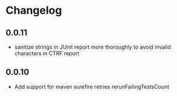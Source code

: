 # Changelog

## 0.0.11

- sanitize strings in JUnit report more thoroughly to avoid invalid characters in CTRF report

## 0.0.10

- Add support for maven surefire retries rerunFailingTestsCount
